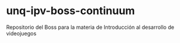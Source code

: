 # unq-ipv-boss-continuum
Repositorio del Boss para la materia de Introducción al desarrollo de videojuegos
